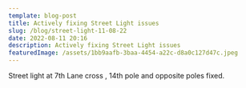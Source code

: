 ```yaml
---
template: blog-post
title: Actively fixing Street Light issues
slug: /blog/street-light-11-08-22
date: 2022-08-11 20:16
description: Actively fixing Street Light issues
featuredImage: /assets/1bb9aafb-3baa-4454-a22c-d8a0c127d47c.jpeg
---
```

Street light at 7th Lane cross , 14th pole and opposite poles fixed.